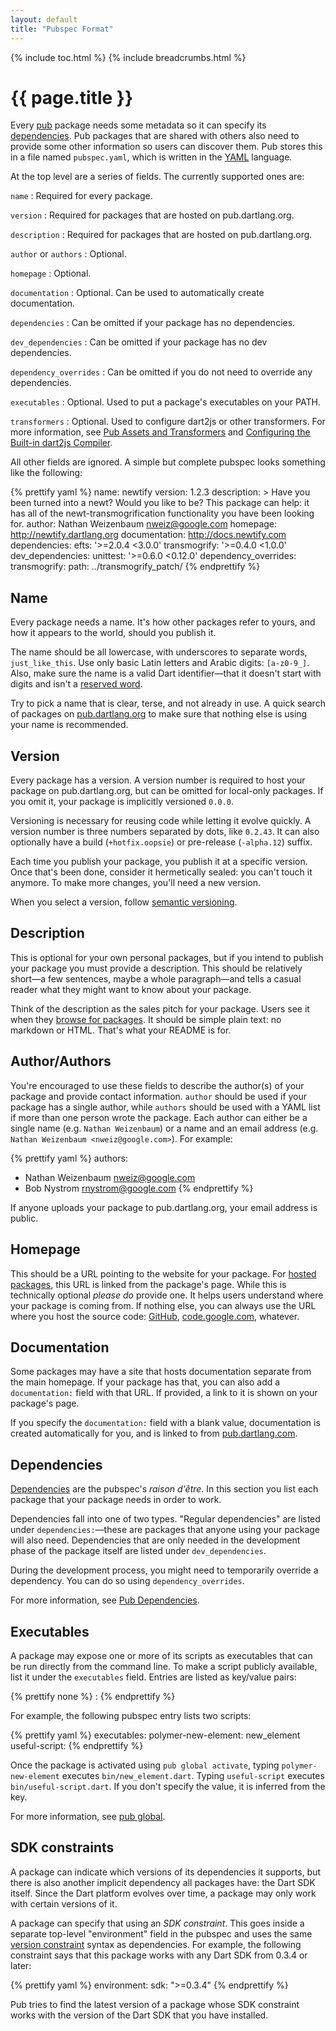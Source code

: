 ```yaml
---
layout: default
title: "Pubspec Format"
---
```


{% include toc.html %}
{% include breadcrumbs.html %}

# {{ page.title }}

Every [pub](/tools/pub/) package needs some metadata so it can specify its
[dependencies](glossary.html#dependency). Pub packages that are shared with
others also need to provide some other information so users can discover them.
Pub stores this in a file named `pubspec.yaml`, which is written in
the [YAML](http://www.yaml.org/) language.

At the top level are a series of fields. The currently supported ones are:

`name`
: Required for every package.

`version`
: Required for packages that are hosted on pub.dartlang.org.

`description`
: Required for packages that are hosted on pub.dartlang.org.

`author` or `authors`
: Optional.

`homepage`
: Optional.

`documentation`
: Optional. Can be used to automatically create documentation.

`dependencies`
: Can be omitted if your package has no dependencies.

`dev_dependencies`
: Can be omitted if your package has no dev dependencies.

`dependency_overrides`
: Can be omitted if you do not need to override any dependencies.

`executables`
: Optional. Used to put a package's executables on your PATH.

`transformers`
: Optional. Used to configure dart2js or other transformers.
For more information, see
[Pub Assets and Transformers](assets-and-transformers.html) and
[Configuring the Built-in dart2js Compiler](dart2js-transformer.html).

All other fields are ignored. A simple but complete pubspec looks something
like the following:

{% prettify yaml %}
name: newtify
version: 1.2.3
description: >
  Have you been turned into a newt?  Would you like to be?
  This package can help: it has all of the
  newt-transmogrification functionality you have been looking
  for.
author: Nathan Weizenbaum <nweiz@google.com>
homepage: http://newtify.dartlang.org
documentation: http://docs.newtify.com
dependencies:
  efts: '>=2.0.4 <3.0.0'
  transmogrify: '>=0.4.0 <1.0.0'
dev_dependencies:
  unittest: '>=0.6.0 <0.12.0'
dependency_overrides:
  transmogrify:
    path: ../transmogrify_patch/
{% endprettify %}

## Name

Every package needs a name.  It's how other packages refer to yours,
and how it appears to the world, should you publish it.

The name should be all lowercase, with underscores to separate words,
`just_like_this`. Use only basic Latin letters and Arabic digits:
`[a-z0-9_]`. Also, make sure the name is a valid Dart identifier—that it
doesn't start with digits and isn't a [reserved word](/docs/dart-up-and-running/ch02.html#keywords).

Try to pick a name that is clear, terse, and not already in use.
A quick search of packages on
[pub.dartlang.org](http://pub.dartlang.org/packages)
to make sure that nothing else is using your name is recommended.

## Version

Every package has a version. A version number is required to host your package
on pub.dartlang.org, but can be omitted for local-only packages. If you omit
it, your package is implicitly versioned `0.0.0`.

Versioning is necessary for reusing code while letting it evolve quickly. A
version number is three numbers separated by dots, like `0.2.43`. It can also
optionally have a build (`+hotfix.oopsie`) or pre-release (`-alpha.12`) suffix.

Each time you publish your package, you publish it at a specific version.
Once that's been done, consider it hermetically sealed: you can't touch it
anymore. To make more changes, you'll need a new version.

When you select a version, follow [semantic versioning][].

[semantic versioning]: http://semver.org/spec/v2.0.0.html

## Description

This is optional for your own personal packages, but if you intend to
publish your package you must provide a description. This should
be relatively short&mdash;a few sentences, maybe a whole paragraph&mdash;and
tells a casual reader what they might want to know about your package.

Think of the description as the sales pitch for your package. Users see it
when they [browse for packages](http://pub.dartlang.org/packages).
It should be simple plain text: no markdown or HTML.
That's what your README is for.

## Author/Authors

You're encouraged to use these fields to describe the author(s) of your package
and provide contact information. `author` should be used if your package has a
single author, while `authors` should be used with a YAML list if more than one
person wrote the package. Each author can either be a single name (e.g. `Nathan
Weizenbaum`) or a name and an email address (e.g. `Nathan Weizenbaum
<nweiz@google.com>`). For example:

{% prettify yaml %}
authors:
- Nathan Weizenbaum <nweiz@google.com>
- Bob Nystrom <rnystrom@google.com>
{% endprettify %}

If anyone uploads your package to pub.dartlang.org, your email address is
public.

## Homepage

This should be a URL pointing to the website for your package.
For [hosted packages](dependencies.html#hosted-packages),
this URL is linked from the package's page.
While this is technically optional *please do* provide one. It
helps users understand where your package is coming from. If nothing else, you
can always use the URL where you host the source code:
[GitHub](http://github.com), [code.google.com](http://code.google.com/),
whatever.

## Documentation

Some packages may have a site that hosts documentation separate from the main
homepage. If your package has that, you can also add a `documentation:` field
with that URL. If provided, a link to it is shown on your package's page.

If you specify the `documentation:` field with a blank value,
documentation is created automatically for you, and is linked to from
[pub.dartlang.com](https://pub.dartlang.org/).

## Dependencies

[Dependencies](glossary.html#dependency) are the pubspec's *raison d'être*.
In this section you list each package that your package needs in order to work.

Dependencies fall into one of two types. "Regular dependencies" are listed
under `dependencies:`&mdash;these are packages that anyone using your package
will also need. Dependencies that are only needed in the development phase of
the package itself are listed under `dev_dependencies`.

During the development process, you might need to temporarily override
a dependency.  You can do so using `dependency_overrides`.

For more information, see [Pub Dependencies](dependencies.html).

## Executables

A package may expose one or more of its scripts as executables that
can be run directly from the command line. To make a script publicly
available, list it under the `executables` field.
Entries are listed as key/value pairs:

{% prettify none %}
<name-of-executable>: <Dart-script-from-bin>
{% endprettify %}

For example, the following pubspec entry lists two scripts:

{% prettify yaml %}
executables:
  polymer-new-element: new_element
  useful-script:
{% endprettify %}

Once the package is activated using `pub global activate`,
typing `polymer-new-element` executes `bin/new_element.dart`.
Typing `useful-script` executes `bin/useful-script.dart`.
If you don't specify the value, it is inferred from the key.

For more information, see
[pub global](cmd/pub-global.html#running-a-script-from-your-path).

## SDK constraints

A package can indicate which versions of its dependencies it supports, but there
is also another implicit dependency all packages have: the Dart SDK itself.
Since the Dart platform evolves over time, a package may only work with certain
versions of it.

A package can specify that using an *SDK constraint*. This goes inside a
separate top-level "environment" field in the pubspec and uses the same
[version constraint](dependencies.html#version-constraints) syntax as
dependencies. For example, the following constraint says that this package
works with any Dart SDK from 0.3.4 or later:

{% prettify yaml %}
environment:
  sdk: ">=0.3.4"
{% endprettify %}

Pub tries to find the latest version of a package whose SDK constraint works
with the version of the Dart SDK that you have installed.

[pubsite]: http://pub.dartlang.org
[semantic versioning]: http://semver.org/spec/v2.0.0-rc.1.html
